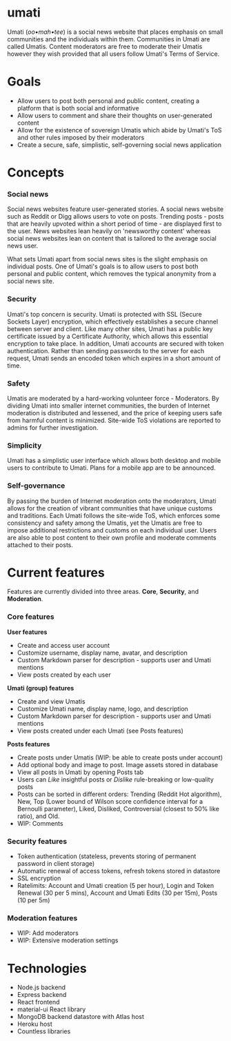 # umati
Umati (<em>oo•mah•tee</em>) is a social news website that places emphasis on small communities and the individuals within them. Communities in Umati are called Umatis. Content moderators are free to moderate their Umatis however they wish provided that all users follow Umati's Terms of Service.

# Goals
* Allow users to post both personal and public content, creating a platform that is both social and informative
* Allow users to comment and share their thoughts on user-generated content
* Allow for the existence of sovereign Umatis which abide by Umati's ToS and other rules imposed by their moderators
* Create a secure, safe, simplistic, self-governing social news application

# Concepts

### Social news

Social news websites feature user-generated stories. A social news website such as Reddit or Digg allows users to vote on posts. Trending posts - posts that are heavily upvoted within a short period of time - are displayed first to the user. News websites lean heavily on 'newsworthy content' whereas social news websites lean on content that is tailored to the average social news user.

What sets Umati apart from social news sites is the slight emphasis on individual posts. One of Umati's goals is to allow users to post both personal and public content, which removes the typical anonymity from a social news site.

### Security

Umati's top concern is security. Umati is protected with SSL (Secure Sockets Layer) encryption, which effectively establishes a secure channel between server and client. Like many other sites, Umati has a public key certificate issued by a Certificate Authority, which allows this essential encryption to take place. In addition, Umati accounts are secured with token authentication. Rather than sending passwords to the server for each request, Umati sends an encoded token which expires in a short amount of time.

### Safety

Umatis are moderated by a hard-working volunteer force - Moderators. By dividing Umati into smaller internet communities, the burden of Internet moderation is distributed and lessened, and the price of keeping users safe from harmful content is minimized. Site-wide ToS violations are reported to admins for further investigation.

### Simplicity

Umati has a simplistic user interface which allows both desktop and mobile users to contribute to Umati. Plans for a mobile app are to be announced.

### Self-governance

By passing the burden of Internet moderation onto the moderators, Umati allows for the creation of vibrant communities that have unique customs and traditions. Each Umati follows the site-wide ToS, which enforces some consistency and safety among the Umatis, yet the Umatis are free to impose additional restrictions and customs on each individual user. Users are also able to post content to their own profile and moderate comments attached to their posts.

# Current features

Features are currently divided into three areas. **Core**, **Security**, and **Moderation**.

### Core features

**User features**
* Create and access user account
* Customize username, display name, avatar, and description
* Custom Markdown parser for description - supports user and Umati mentions
* View posts created by each user

**Umati (group) features**
* Create and view Umatis
* Customize Umati name, display name, logo, and description
* Custom Markdown parser for description - supports user and Umati mentions
* View posts created under each Umati (see Posts features)

**Posts features**
* Create posts under Umatis (WIP: be able to create posts under account)
* Add optional body and image to post. Image assets stored in database
* View all posts in Umati by opening Posts tab
* Users can _Like_ insightful posts or _Dislike_ rule-breaking or low-quality posts
* Posts can be sorted in different orders: Trending (Reddit Hot algorithm), New, Top (Lower bound of Wilson score confidence interval for a Bernoulli parameter), Liked, Disliked, Controversial (closest to 50% like ratio), and Old.
* WIP: Comments

### Security features

* Token authentication (stateless, prevents storing of permanent password in client storage)
* Automatic renewal of access tokens, refresh tokens stored in datastore
* SSL encryption
* Ratelimits: Account and Umati creation (5 per hour), Login and Token Renewal (30 per 5 mins), Account and Umati Edits (30 per 15m), Posts (10 per 5m)

### Moderation features

* WIP: Add moderators
* WIP: Extensive moderation settings

# Technologies

* Node.js backend
* Express backend
* React frontend
* material-ui React library
* MongoDB backend datastore with Atlas host
* Heroku host
* Countless libraries
